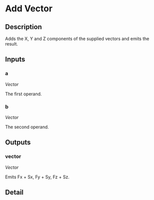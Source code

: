 # Add Vector

## Description
Adds the X, Y and Z components of the supplied vectors and emits the result.

## Inputs
### a

*Vector*

The first operand.

### b

*Vector*

The second operand.

## Outputs
### vector

*Vector*

Emits Fx + Sx, Fy + Sy, Fz + Sz.

## Detail

